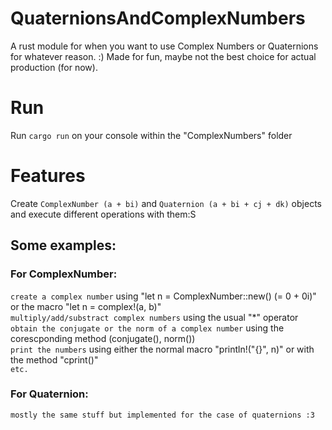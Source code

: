 # QuaternionsAndComplexNumbers
A rust module for when you want to use Complex Numbers or Quaternions for whatever reason. :)
Made for fun, maybe not the best choice for actual production (for now).

# Run
Run ``cargo run`` on your console within the "ComplexNumbers" folder

# Features
Create ``ComplexNumber (a + bi)`` and ``Quaternion (a + bi + cj + dk)`` objects and execute different operations with them:S
## Some examples:
### For ComplexNumber:
  ``create a complex number`` using "let n = ComplexNumber::new() (= 0 + 0i)" or the macro "let n = complex!(a, b)"<br>
  ``multiply/add/substract complex numbers`` using the usual "*" operator<br>
  ``obtain the conjugate or the norm of a complex number`` using the corescponding method (conjugate(), norm())<br>
  ``print the numbers`` using either the normal macro "println!("{}", n)" or with the method "cprint()"<br>
  ``etc.``<br>
### For Quaternion:
  ``mostly the same stuff but implemented for the case of quaternions :3``
